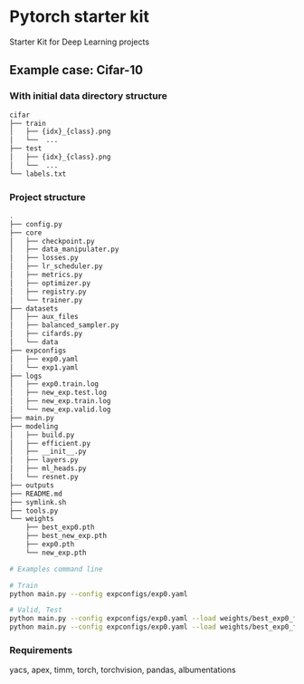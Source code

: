 # Pytorch starter kit

Starter Kit for Deep Learning projects

## Example case: Cifar-10

### With initial data directory structure

```bash
cifar
├── train
│   ├── {idx}_{class}.png
│   └──  ...
├── test
│   ├── {idx}_{class}.png
│   └──  ...
└── labels.txt
```

### Project structure

```bash
.
├── config.py
├── core
│   ├── checkpoint.py
│   ├── data_manipulater.py
│   ├── losses.py
│   ├── lr_scheduler.py
│   ├── metrics.py
│   ├── optimizer.py
│   ├── registry.py
│   └── trainer.py
├── datasets
│   ├── aux_files
│   ├── balanced_sampler.py
│   ├── cifards.py
│   └── data
├── expconfigs
│   ├── exp0.yaml
│   └── exp1.yaml
├── logs
│   ├── exp0.train.log
│   ├── new_exp.test.log
│   ├── new_exp.train.log
│   └── new_exp.valid.log
├── main.py
├── modeling
│   ├── build.py
│   ├── efficient.py
│   ├── __init__.py
│   ├── layers.py
│   ├── ml_heads.py
│   └── resnet.py
├── outputs
├── README.md
├── symlink.sh
├── tools.py
└── weights
    ├── best_exp0.pth
    ├── best_new_exp.pth
    ├── exp0.pth
    └── new_exp.pth
```

```bash
# Examples command line

# Train
python main.py --config expconfigs/exp0.yaml

# Valid, Test
python main.py --config expconfigs/exp0.yaml --load weights/best_exp0_fold0.pth --valid
python main.py --config expconfigs/exp0.yaml --load weights/best_exp0_fold0.pth --test

```

### Requirements

yacs, apex, timm, torch, torchvision, pandas, albumentations
